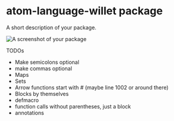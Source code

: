 # atom-language-willet package

A short description of your package.

![A screenshot of your package](https://f.cloud.github.com/assets/69169/2290250/c35d867a-a017-11e3-86be-cd7c5bf3ff9b.gif)


TODOs
- Make semicolons optional
- make commas optional
- Maps
- Sets
- Arrow functions start with # (maybe line 1002 or around there)
- Blocks by themselves
- defmacro
- function calls without parentheses, just a block
- annotations
